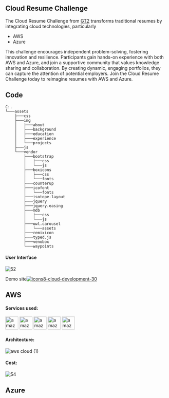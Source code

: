 <h2>Cloud Resume Challenge</h2>
<p>The Cloud Resume Challenge from <a href="https://cloudresumechallenge.dev/docs/the-challenge/">GT2</a> transforms traditional resumes by integrating cloud technologies, particularly</p>
<ul>
    <li>AWS</li>
    <li>Azure</li>
</ul>
<p>This challenge encourages independent problem-solving, fostering innovation and resilience. Participants gain hands-on experience with both AWS and Azure, and join a supportive community that values knowledge sharing and collaboration. By creating dynamic, engaging portfolios, they can capture the attention of potential employers. Join the Cloud Resume Challenge today to reimagine resumes with AWS and Azure.</p>
<h2>Code</h2>

```
C:.
└───assets
    ├───css
    ├───img
    │   ├───about
    │   ├───background
    │   ├───education
    │   ├───experience
    │   └───projects
    ├───js
    └───vendor
        ├───bootstrap
        │   ├───css
        │   └───js
        ├───boxicons
        │   ├───css
        │   └───fonts
        ├───counterup
        ├───icofont
        │   └───fonts
        ├───isotope-layout
        ├───jquery
        ├───jquery.easing
        ├───mdb
        │   ├───css
        │   └───js
        ├───owl.carousel
        │   └───assets
        ├───remixicon
        ├───typed.js
        ├───venobox
        └───waypoints
```

<h4>User Interface</h4>

![52](https://github.com/Vimal007Vimal/Cloud-Resume-Challenge/assets/144089192/43efb1ba-08c0-4b8d-a32c-7b451eb3b55d)

Demo site<a href="https://cloudcvdemo.netlify.app/">![icons8-cloud-development-30](https://github.com/Vimal007Vimal/Cloud-Resume-Challenge/assets/144089192/b4cd1e48-5ab9-4fe1-a5ce-f22b85cac803)</a>

###

<h2>AWS</h2>

<h4>Services used:</h4>
<div align="left">    
  <img src="https://skillicons.dev/icons?i=aws" height="40" alt="amazonwebservices logo"  />
  <img src="https://icon.icepanel.io/AWS/svg/Storage/Simple-Storage-Service.svg" height="40" alt="amazonwebservices logo"  />
  <img src="https://icon.icepanel.io/AWS/svg/Compute/Lambda.svg" height="40" alt="amazonwebservices logo"  />
  <img src="https://icon.icepanel.io/AWS/svg/Networking-Content-Delivery/CloudFront.svg" height="40" alt="amazonwebservices logo"  />
   <img src="https://icon.icepanel.io/AWS/svg/Database/DynamoDB.svg" height="40" alt="amazonwebservices logo"  />
</div>

<h4>Architecture:</h4>

![aws cloud  (1)](https://github.com/Vimal007Vimal/Cloud-Resume-Challenge/assets/144089192/ce03e787-253b-46d9-8728-bfe4c021ec3c)

<h4>Cost:</h4>

![54](https://github.com/Vimal007Vimal/Cloud-Resume-Challenge/assets/144089192/eeead3be-d5e2-4299-b60f-66a06ae9c829)


<h2>Azure</h2>
